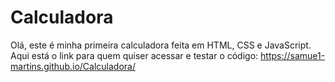 # Calculadora
Olá, este é minha primeira calculadora feita em HTML, CSS e JavaScript.
Aqui está o link para quem quiser acessar e testar o código:
https://samue1-martins.github.io/Calculadora/
